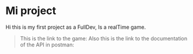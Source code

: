 # Mi project
Hi this is my first project as a FullDev, Is a realTime game.
> This is the link to the game:
Also this is the link to the documentation of the API in postman: